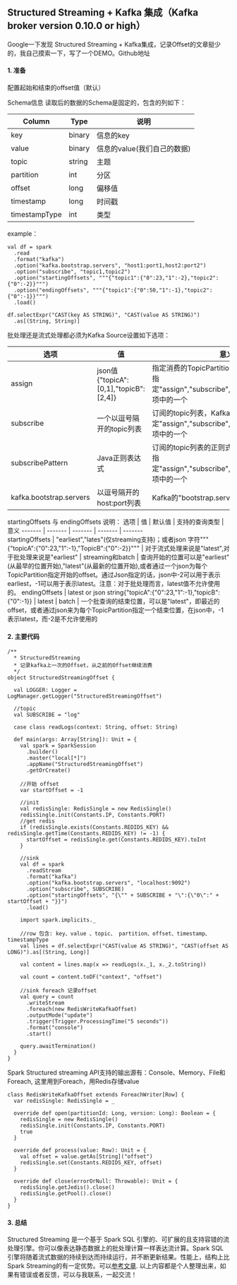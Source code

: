 ## Structured Streaming + Kafka 集成（Kafka broker version 0.10.0 or high）

Google一下发现 Structured Streaming + Kafka集成，记录Offset的文章挺少的，我自己摸索一下，写了一个DEMO。Github地址

#### 1. 准备


配置起始和结束的offset值（默认）

Schema信息
读取后的数据的Schema是固定的，包含的列如下：

Column | Type | 说明
------- | ------- | -------
key | binary | 信息的key
value | binary | 信息的value(我们自己的数据)
topic | string | 主题
partition | int | 分区
offset | long | 偏移值
timestamp | long | 时间戳
timestampType | int | 类型

example：

```
val df = spark
  .read
  .format("kafka")
  .option("kafka.bootstrap.servers", "host1:port1,host2:port2")
  .option("subscribe", "topic1,topic2")
  .option("startingOffsets", """{"topic1":{"0":23,"1":-2},"topic2":{"0":-2}}""")
  .option("endingOffsets", """{"topic1":{"0":50,"1":-1},"topic2":{"0":-1}}""")
  .load()

df.selectExpr("CAST(key AS STRING)", "CAST(value AS STRING)")
  .as[(String, String)]
```

批处理还是流式处理都必须为Kafka Source设置如下选项：

选项 | 值 | 意义
------- | ------- | -------
assign | json值{"topicA":[0,1],"topicB":[2,4]} | 指定消费的TopicPartition，Kafka Source只能指定"assign","subscribe","subscribePattern"选项中的一个
subscribe | 一个以逗号隔开的topic列表 | 订阅的topic列表，Kafka Source只能指定"assign","subscribe","subscribePattern"选项中的一个
subscribePattern | Java正则表达式 | 订阅的topic列表的正则式，Kafka Source只能指定"assign","subscribe","subscribePattern"选项中的一个
kafka.bootstrap.servers | 以逗号隔开的host:port列表 | Kafka的"bootstrap.servers"配置

startingOffsets 与 endingOffsets 说明：
选项 | 值 | 默认值 | 支持的查询类型 | 意义
------- | ------- | ------- | ------- | -------  
startingOffsets | "earliest","lates"(仅streaming支持)；或者json 字符"""{"topicA":{"0":23,"1":-1},"TopicB":{"0":-2}}""" | 对于流式处理来说是"latest",对于批处理来说是"earliest" | streaming和batch | 查询开始的位置可以是"earliest"(从最早的位置开始),"latest"(从最新的位置开始),或者通过一个json为每个TopicPartition指定开始的offset。通过Json指定的话，json中-2可以用于表示earliest，-1可以用于表示latest。注意：对于批处理而言，latest值不允许使用的。
endingOffsets | latest or json string{"topicA":{"0":23,"1":-1},"topicB":{"0":-1}} | latest | batch | 一个批查询的结束位置，可以是"latest"，即最近的offset，或者通过json来为每个TopicPartition指定一个结束位置，在json中，-1表示latest，而-2是不允许使用的

#### 2. 主要代码

```
/**
  * StructuredStreaming
  * 记录kafka上一次的Offset，从之前的Offset继续消费
  */
object StructuredStreamingOffset {

  val LOGGER: Logger = LogManager.getLogger("StructuredStreamingOffset")

  //topic
  val SUBSCRIBE = "log"
  
  case class readLogs(context: String, offset: String)

  def main(args: Array[String]): Unit = {
    val spark = SparkSession
      .builder()
      .master("local[*]")
      .appName("StructuredStreamingOffset")
      .getOrCreate()

    //开始 offset
    var startOffset = -1

    //init
    val redisSingle: RedisSingle = new RedisSingle()
    redisSingle.init(Constants.IP, Constants.PORT)
    //get redis
    if (redisSingle.exists(Constants.REDIDS_KEY) && redisSingle.getTime(Constants.REDIDS_KEY) != -1) {
      startOffset = redisSingle.get(Constants.REDIDS_KEY).toInt
    }

    //sink
    val df = spark
      .readStream
      .format("kafka")
      .option("kafka.bootstrap.servers", "localhost:9092")
      .option("subscribe", SUBSCRIBE)
      .option("startingOffsets", "{\"" + SUBSCRIBE + "\":{\"0\":" + startOffset + "}}")
      .load()

    import spark.implicits._

    //row 包含: key、value 、topic、 partition、offset、timestamp、timestampType
    val lines = df.selectExpr("CAST(value AS STRING)", "CAST(offset AS LONG)").as[(String, Long)]

    val content = lines.map(x => readLogs(x._1, x._2.toString))

    val count = content.toDF("context", "offset")

    //sink foreach 记录offset
    val query = count
      .writeStream
      .foreach(new RedisWriteKafkaOffset)
      .outputMode("update")
      .trigger(Trigger.ProcessingTime("5 seconds"))
      .format("console")
      .start()

    query.awaitTermination()
  }
}
```

Spark Structured streaming API支持的输出源有：Console、Memory、File和Foreach, 这里用到Foreach，用Redis存储value

```
class RedisWriteKafkaOffset extends ForeachWriter[Row] {
  var redisSingle: RedisSingle = _

  override def open(partitionId: Long, version: Long): Boolean = {
    redisSingle = new RedisSingle()
    redisSingle.init(Constants.IP, Constants.PORT)
    true
  }
  
  override def process(value: Row): Unit = {
    val offset = value.getAs[String]("offset")
    redisSingle.set(Constants.REDIDS_KEY, offset)
  }

  override def close(errorOrNull: Throwable): Unit = {
    redisSingle.getJedis().close()
    redisSingle.getPool().close()
  }
}
```

#### 3. 总结

Structured Streaming 是一个基于 Spark SQL 引擎的、可扩展的且支持容错的流处理引擎。你可以像表达静态数据上的批处理计算一样表达流计算。Spark SQL 引擎将随着流式数据的持续到达而持续运行，并不断更新结果。性能上，结构上比Spark Streaming的有一定优势。可以[参考文章](https://zhuanlan.zhihu.com/p/51883927). 以上内容都是个人整理出来，如果有错误或者反馈，可以与我联系，一起交流！